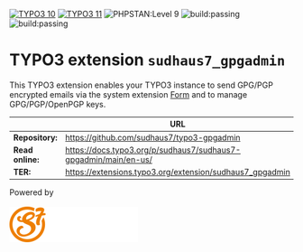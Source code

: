 [![TYPO3 10](https://img.shields.io/badge/TYPO3-10-orange.svg)](https://get.typo3.org/version/10)
[![TYPO3 11](https://img.shields.io/badge/TYPO3-11-orange.svg)](https://get.typo3.org/version/11)
![PHPSTAN:Level 9](https://img.shields.io/badge/PHPStan-level%209-brightgreen.svg?style=flat])
![build:passing](https://img.shields.io/badge/build-passing-brightgreen.svg?style=flat])
![build:passing](https://img.shields.io/badge/Version-3.0.0-blue.svg?style=flat])

# TYPO3 extension `sudhaus7_gpgadmin`

This TYPO3 extension enables your TYPO3 instance to send GPG/PGP encrypted emails via the system extension [Form](https://docs.typo3.org/c/typo3/cms-form/11.5/en-us/Index.html) and to manage GPG/PGP/OpenPGP keys.

|                  | URL                                                             |
|------------------|-----------------------------------------------------------------|
| **Repository:**  | https://github.com/sudhaus7/typo3-gpgadmin                      |
| **Read online:** | https://docs.typo3.org/p/sudhaus7/sudhaus7-gpgadmin/main/en-us/ |
| **TER:**         | https://extensions.typo3.org/extension/sudhaus7_gpgadmin        |

Powered by<br><br>[![SUDHAUS7](./Documentation/Images/sudhaus7.png)](https://www.sudhaus7.de/)